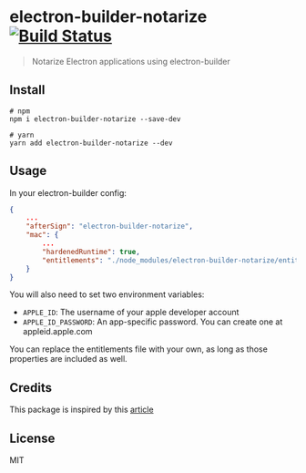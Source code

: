 # electron-builder-notarize [![Build Status](https://travis-ci.com/karaggeorge/electron-builder-notarize.svg?branch=master)](https://travis-ci.com/karaggeorge/electron-builder-notarize)

> Notarize Electron applications using electron-builder


## Install

```
# npm
npm i electron-builder-notarize --save-dev

# yarn
yarn add electron-builder-notarize --dev
```


## Usage

In your electron-builder config:

```json
{
	...
	"afterSign": "electron-builder-notarize",
	"mac": {
		...
		"hardenedRuntime": true,
		"entitlements": "./node_modules/electron-builder-notarize/entitlements.mac.inherit.plist",
	}
}
```

You will also need to set two environment variables:

- `APPLE_ID`: The username of your apple developer account
- `APPLE_ID_PASSWORD`: An app-specific password. You can create one at appleid.apple.com

You can replace the entitlements file with your own, as long as those properties are included as well.

## Credits

This package is inspired by this [article](https://medium.com/@TwitterArchiveEraser/notarize-electron-apps-7a5f988406db)

## License

MIT
